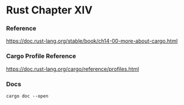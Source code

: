 # Rust Chapter XIV


### Reference

https://doc.rust-lang.org/stable/book/ch14-00-more-about-cargo.html

### Cargo Profile Reference

https://doc.rust-lang.org/cargo/reference/profiles.html

### Docs

```shell
cargo doc --open
```
